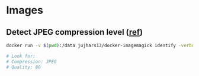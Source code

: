 # Images

## Detect JPEG compression level ([ref](http://www.imagemagick.org/discourse-server/viewtopic.php?t=20235))

```sh
docker run -v $(pwd):/data jujhars13/docker-imagemagick identify -verbose /data/myimage.jpg

# Look for:
# Compression: JPEG
# Quality: 80
```
